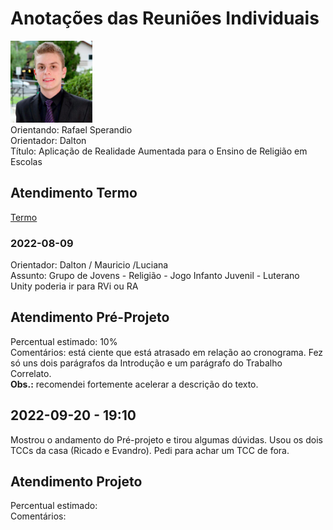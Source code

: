 # Anotações das Reuniões Individuais  

![foto](foto.png "foto")  
Orientando: Rafael Sperandio  
Orientador: Dalton  
Título: Aplicação de Realidade Aumentada para o Ensino de Religião em Escolas  

## Atendimento Termo  

[Termo](Termo.pdf "Termo")  

### 2022-08-09

Orientador: Dalton / Mauricio /Luciana  
Assunto: Grupo de Jovens - Religião - Jogo Infanto Juvenil - Luterano  
Unity poderia ir para RVi ou RA  

## Atendimento Pré-Projeto  

Percentual estimado: 10%  
Comentários: está ciente que está atrasado em relação ao cronograma. Fez só uns dois parágrafos da Introdução e um parágrafo do Trabalho Correlato.  
**Obs.:** recomendei fortemente acelerar a descrição do texto.  

## 2022-09-20 - 19:10

Mostrou o andamento do Pré-projeto e tirou algumas dúvidas. Usou os dois TCCs da casa (Ricado e Evandro). Pedi para achar um TCC de fora.  

## Atendimento Projeto  

Percentual estimado:  
Comentários:  
